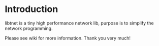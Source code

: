 # Introduction

libtnet is a tiny high performance network lib, purpose is to simplify the network programming.

Please see wiki for more information. Thank you very much!


